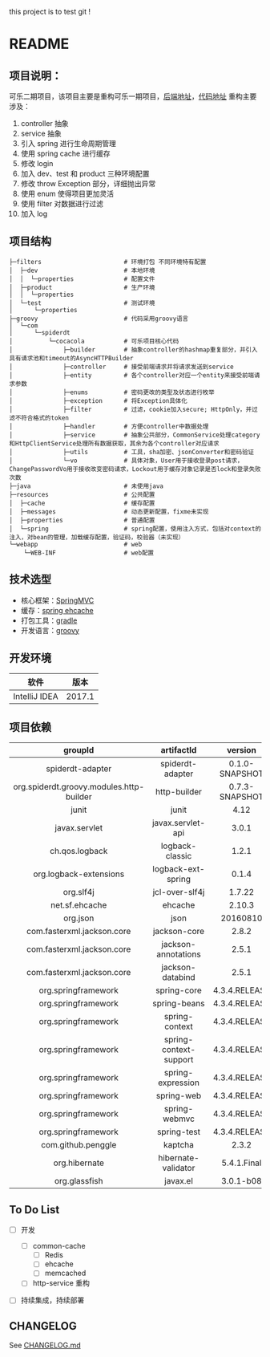 this project is to test git !
# README #

## 项目说明：
可乐二期项目，该项目主要是重构可乐一期项目，[后端地址]，[代码地址]
重构主要涉及：
1. controller 抽象
2. service 抽象
3. 引入 spring 进行生命周期管理
4. 使用 spring cache 进行缓存
5. 修改 login 
6. 加入 dev、test 和 product 三种环境配置
7. 修改 throw Exception 部分，详细抛出异常
8. 使用 enum 使得项目更加灵活
9. 使用 filter 对数据进行过滤
10. 加入 log

## 项目结构
```
├─filters                       # 环境打包 不同环境特有配置
│  ├─dev                        # 本地环境
│  │  └─properties              # 配置文件
│  ├─product                    # 生产环境
│  │  └─properties              
│  └─test                       # 测试环境
│      └─properties
├─groovy                        # 代码采用groovy语言
│  └─com
│      └─spiderdt
│          └─cocacola           # 可乐项目核心代码
│              ├─builder        # 抽象controller的hashmap重复部分，并引入具有请求池和timeout的AsyncHTTPBuilder
│              ├─controller     # 接受前端请求并将请求发送到service
│              ├─entity         # 各个controller对应一个entity来接受前端请求参数
│              ├─enums          # 密码更改的类型及状态进行枚举
│              ├─exception      # 将Exception具体化
│              ├─filter         # 过滤，cookie加入secure; HttpOnly，并过滤不符合格式的token
│              ├─handler        # 方便controller中数据处理
│              ├─service        # 抽象公共部分，CommonService处理category和HttpClientService处理所有数据获取，其余为各个controller对应请求
│              ├─utils          # 工具，sha加密、jsonConverter和密码验证
│              └─vo             # 具体对象，User用于接收登录post请求，ChangePasswordVo用于接收改变密码请求，Lockout用于缓存对象记录是否lock和登录失败次数
├─java                          # 未使用java
├─resources                     # 公共配置
│  ├─cache                      # 缓存配置
│  ├─messages                   # 动态更新配置，fixme未实现
│  ├─properties                 # 普通配置
│  └─spring                     # spring配置，使用注入方式，包括对context的注入，对bean的管理，加载缓存配置，验证码，校验器（未实现）
└─webapp                        # web
    └─WEB-INF                   # web配置
```

## 技术选型
+ 核心框架：[SpringMVC]
+ 缓存：[spring ehcache]
+ 打包工具：[gradle]
+ 开发语言：[groovy]

## 开发环境
| 软件 | 版本 |
| :---: | :----: |
| IntelliJ IDEA | 2017.1 |

## 项目依赖
| groupId | artifactId | version |
| :------: | :------: | :------: |
| spiderdt-adapter | spiderdt-adapter | 0.1.0-SNAPSHOT |
| org.spiderdt.groovy.modules.http-builder | http-builder | 0.7.3-SNAPSHOT |
| junit | junit | 4.12 |
| javax.servlet | javax.servlet-api | 3.0.1 |
| ch.qos.logback | logback-classic | 1.2.1 |
| org.logback-extensions | logback-ext-spring | 0.1.4 |
| org.slf4j | jcl-over-slf4j | 1.7.22 |
| net.sf.ehcache | ehcache | 2.10.3 |
| org.json | json | 20160810 |
| com.fasterxml.jackson.core | jackson-core | 2.8.2 |
| com.fasterxml.jackson.core | jackson-annotations | 2.5.1 |
| com.fasterxml.jackson.core | jackson-databind | 2.5.1 |
| org.springframework | spring-core | 4.3.4.RELEASE |
| org.springframework | spring-beans | 4.3.4.RELEASE |
| org.springframework | spring-context | 4.3.4.RELEASE |
| org.springframework | spring-context-support | 4.3.4.RELEASE |
| org.springframework | spring-expression | 4.3.4.RELEASE |
| org.springframework | spring-web | 4.3.4.RELEASE |
| org.springframework | spring-webmvc | 4.3.4.RELEASE |
| org.springframework | spring-test | 4.3.4.RELEASE |
| com.github.penggle | kaptcha | 2.3.2 |
| org.hibernate | hibernate-validator | 5.4.1.Final |
| org.glassfish | javax.el | 3.0.1-b08 |



## To Do List
+ [ ] 开发
    + [ ] common-cache
        + [ ] Redis
        + [ ] ehcache
        + [ ] memcached
    + [ ] http-service 重构
+ [ ] 持续集成，持续部署


## CHANGELOG 

See [CHANGELOG.md]



[CHANGELOG.md]: CHANGELOG.md
[后端地址]: https://cocacola.spiderdt.com/#/login
[代码地址]: https://bitbucket.org/spiderdata/cocacola-api-v2
[SpringMVC]: https://projects.spring.io/spring-framework/
[spring ehcache]: http://www.ehcache.org/
[gradle]: https://gradle.org/
[groovy]: http://groovy-lang.org/